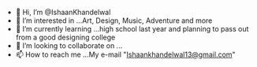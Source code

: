 - 👋 Hi, I’m @IshaanKhandelwal
- 👀 I’m interested in ...Art, Design, Music, Adventure and more
- 🌱 I’m currently learning ...high school last year and planning to pass out from a good designing college
- 💞️ I’m looking to collaborate on ...
- 📫 How to reach me ...My e-mail "Ishaankhandelwal13@gmail.com"

<!---
IshaanKhandelwal/IshaanKhandelwal is a ✨ special ✨ repository because its `README.md` (this file) appears on your GitHub profile.
You can click the Preview link to take a look at your changes.
--->
